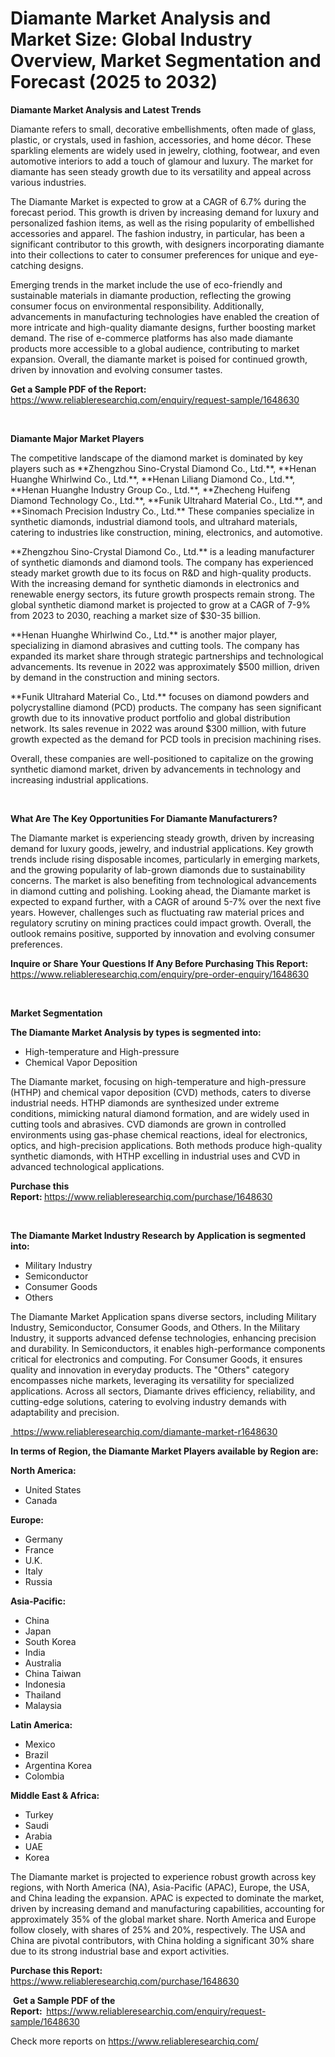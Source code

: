 <p><h1>Diamante Market Analysis and Market Size: Global Industry Overview, Market Segmentation and Forecast (2025 to 2032)</h1></p><p><strong>Diamante Market Analysis and Latest Trends</strong></p>
<p><p>Diamante refers to small, decorative embellishments, often made of glass, plastic, or crystals, used in fashion, accessories, and home décor. These sparkling elements are widely used in jewelry, clothing, footwear, and even automotive interiors to add a touch of glamour and luxury. The market for diamante has seen steady growth due to its versatility and appeal across various industries.</p><p>The Diamante Market is expected to grow at a CAGR of 6.7% during the forecast period. This growth is driven by increasing demand for luxury and personalized fashion items, as well as the rising popularity of embellished accessories and apparel. The fashion industry, in particular, has been a significant contributor to this growth, with designers incorporating diamante into their collections to cater to consumer preferences for unique and eye-catching designs.</p><p>Emerging trends in the market include the use of eco-friendly and sustainable materials in diamante production, reflecting the growing consumer focus on environmental responsibility. Additionally, advancements in manufacturing technologies have enabled the creation of more intricate and high-quality diamante designs, further boosting market demand. The rise of e-commerce platforms has also made diamante products more accessible to a global audience, contributing to market expansion. Overall, the diamante market is poised for continued growth, driven by innovation and evolving consumer tastes.</p></p>
<p><strong>Get a Sample PDF of the Report:&nbsp;</strong> <a href="https://www.reliableresearchiq.com/enquiry/request-sample/1648630?utm_campaign=2275&utm_medium=2&utm_source=Github&utm_content=ia&utm_term=27012025&utm_id=diamante">https://www.reliableresearchiq.com/enquiry/request-sample/1648630</a></p>
<p>&nbsp;</p>
<p><strong>Diamante Major Market Players</strong></p>
<p><p>The competitive landscape of the diamond market is dominated by key players such as **Zhengzhou Sino-Crystal Diamond Co., Ltd.**, **Henan Huanghe Whirlwind Co., Ltd.**, **Henan Liliang Diamond Co., Ltd.**, **Henan Huanghe Industry Group Co., Ltd.**, **Zhecheng Huifeng Diamond Technology Co., Ltd.**, **Funik Ultrahard Material Co., Ltd.**, and **Sinomach Precision Industry Co., Ltd.** These companies specialize in synthetic diamonds, industrial diamond tools, and ultrahard materials, catering to industries like construction, mining, electronics, and automotive.</p><p>**Zhengzhou Sino-Crystal Diamond Co., Ltd.** is a leading manufacturer of synthetic diamonds and diamond tools. The company has experienced steady market growth due to its focus on R&D and high-quality products. With the increasing demand for synthetic diamonds in electronics and renewable energy sectors, its future growth prospects remain strong. The global synthetic diamond market is projected to grow at a CAGR of 7-9% from 2023 to 2030, reaching a market size of $30-35 billion.</p><p>**Henan Huanghe Whirlwind Co., Ltd.** is another major player, specializing in diamond abrasives and cutting tools. The company has expanded its market share through strategic partnerships and technological advancements. Its revenue in 2022 was approximately $500 million, driven by demand in the construction and mining sectors.</p><p>**Funik Ultrahard Material Co., Ltd.** focuses on diamond powders and polycrystalline diamond (PCD) products. The company has seen significant growth due to its innovative product portfolio and global distribution network. Its sales revenue in 2022 was around $300 million, with future growth expected as the demand for PCD tools in precision machining rises.</p><p>Overall, these companies are well-positioned to capitalize on the growing synthetic diamond market, driven by advancements in technology and increasing industrial applications.</p></p>
<p>&nbsp;</p>
<p><strong>What Are The Key Opportunities For Diamante Manufacturers?</strong></p>
<p><p>The Diamante market is experiencing steady growth, driven by increasing demand for luxury goods, jewelry, and industrial applications. Key growth trends include rising disposable incomes, particularly in emerging markets, and the growing popularity of lab-grown diamonds due to sustainability concerns. The market is also benefiting from technological advancements in diamond cutting and polishing. Looking ahead, the Diamante market is expected to expand further, with a CAGR of around 5-7% over the next five years. However, challenges such as fluctuating raw material prices and regulatory scrutiny on mining practices could impact growth. Overall, the outlook remains positive, supported by innovation and evolving consumer preferences.</p></p>
<p><strong>Inquire or Share Your Questions If Any Before Purchasing This Report:</strong> <a href="https://www.reliableresearchiq.com/enquiry/pre-order-enquiry/1648630?utm_campaign=2275&utm_medium=2&utm_source=Github&utm_content=ia&utm_term=27012025&utm_id=diamante">https://www.reliableresearchiq.com/enquiry/pre-order-enquiry/1648630</a></p>
<p>&nbsp;</p>
<p><strong>Market Segmentation</strong></p>
<p><strong>The Diamante Market Analysis by types is segmented into:</strong></p>
<p><ul><li>High-temperature and High-pressure</li><li>Chemical Vapor Deposition</li></ul></p>
<p><p>The Diamante market, focusing on high-temperature and high-pressure (HTHP) and chemical vapor deposition (CVD) methods, caters to diverse industrial needs. HTHP diamonds are synthesized under extreme conditions, mimicking natural diamond formation, and are widely used in cutting tools and abrasives. CVD diamonds are grown in controlled environments using gas-phase chemical reactions, ideal for electronics, optics, and high-precision applications. Both methods produce high-quality synthetic diamonds, with HTHP excelling in industrial uses and CVD in advanced technological applications.</p></p>
<p><strong>Purchase this Report:&nbsp;</strong><a href="https://www.reliableresearchiq.com/purchase/1648630?utm_campaign=2275&utm_medium=2&utm_source=Github&utm_content=ia&utm_term=27012025&utm_id=diamante">https://www.reliableresearchiq.com/purchase/1648630</a></p>
<p>&nbsp;</p>
<p><strong>The Diamante Market Industry Research by Application is segmented into:</strong></p>
<p><ul><li>Military Industry</li><li>Semiconductor</li><li>Consumer Goods</li><li>Others</li></ul></p>
<p><p>The Diamante Market Application spans diverse sectors, including Military Industry, Semiconductor, Consumer Goods, and Others. In the Military Industry, it supports advanced defense technologies, enhancing precision and durability. In Semiconductors, it enables high-performance components critical for electronics and computing. For Consumer Goods, it ensures quality and innovation in everyday products. The "Others" category encompasses niche markets, leveraging its versatility for specialized applications. Across all sectors, Diamante drives efficiency, reliability, and cutting-edge solutions, catering to evolving industry demands with adaptability and precision.</p></p>
<p><a href="https://www.reliableresearchiq.com/diamante-market-r1648630?utm_campaign=2275&utm_medium=2&utm_source=Github&utm_content=ia&utm_term=27012025&utm_id=diamante">&nbsp;https://www.reliableresearchiq.com/diamante-market-r1648630</a></p>
<p><strong>In terms of Region, the Diamante Market Players available by Region are:</strong></p>
<p>
    <p> <strong> North America: </strong>
        <ul>
            <li>United States</li>
            <li>Canada</li>
        </ul>
        </p> 
    <p> <strong> Europe: </strong>
        <ul>
            <li>Germany</li>
            <li>France</li>
            <li>U.K.</li>
            <li>Italy</li>
            <li>Russia</li>
        </ul>
        </p> 
    <p> <strong> Asia-Pacific: </strong>
        <ul>
            <li>China</li>
            <li>Japan</li>
            <li>South Korea</li>
            <li>India</li>
            <li>Australia</li>
            <li>China Taiwan</li>
            <li>Indonesia</li>
            <li>Thailand</li>
            <li>Malaysia</li>
        </ul>
        </p> 
    <p> <strong> Latin America: </strong>
        <ul>
            <li>Mexico</li>
            <li>Brazil</li>
            <li>Argentina Korea</li>
            <li>Colombia</li>
        </ul>
        </p> 
    <p> <strong> Middle East & Africa: </strong>
        <ul>
            <li>Turkey</li>
            <li>Saudi</li>
            <li>Arabia</li>
            <li>UAE</li>
            <li>Korea</li>
        </ul>
    </p>
    </p>
<p><p>The Diamante market is projected to experience robust growth across key regions, with North America (NA), Asia-Pacific (APAC), Europe, the USA, and China leading the expansion. APAC is expected to dominate the market, driven by increasing demand and manufacturing capabilities, accounting for approximately 35% of the global market share. North America and Europe follow closely, with shares of 25% and 20%, respectively. The USA and China are pivotal contributors, with China holding a significant 30% share due to its strong industrial base and export activities.</p></p>
<p><strong>Purchase this Report: </strong><a href="https://www.reliableresearchiq.com/purchase/1648630?utm_campaign=2275&utm_medium=2&utm_source=Github&utm_content=ia&utm_term=27012025&utm_id=diamante">https://www.reliableresearchiq.com/purchase/1648630</a></p>
<p>&nbsp;<strong>Get a Sample PDF of the Report:&nbsp;&nbsp;</strong><a href="https://www.reliableresearchiq.com/enquiry/request-sample/1648630?utm_campaign=2275&utm_medium=2&utm_source=Github&utm_content=ia&utm_term=27012025&utm_id=diamante">https://www.reliableresearchiq.com/enquiry/request-sample/1648630</a></p>
<p><strong></strong></p>
<p>Check more reports on <a href="https://www.reliableresearchiq.com/?utm_campaign=2275&utm_medium=2&utm_source=Github&utm_content=ia&utm_term=27012025&utm_id=diamante">https://www.reliableresearchiq.com/</a></p>